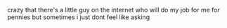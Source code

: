 crazy that there's a little guy on the internet who will do my job for me for pennies but sometimes i just dont feel like asking

